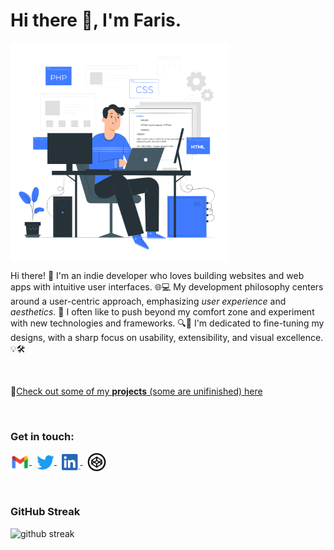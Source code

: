 <!-- Title -->

# Hi there 👋, I'm Faris.

<!-- hero image -->

<img align="center" src="logos/intro-img.svg" alt="" height="350" width="auto" />


<p>Hi there! 👋 I'm an indie developer who loves building websites and web apps with intuitive user interfaces. 🌐💻 My development philosophy centers around a user-centric approach, emphasizing <em>user experience</em> and <em>aesthetics</em>. 🎨 I often like to push beyond my comfort zone and experiment with new technologies and frameworks. 🔍🚀 I'm dedicated to fine-tuning my designs, with a sharp focus on usability, extensibility, and visual excellence. 💡🛠️</p>

<br />

🔗<a href="https://my-sites-farisp.netlify.app">Check out some of my <strong>projects</strong> (some are unifinished) here</a>

<!-- Github Stats -->

<!-- ![Github stats](https://github-readme-stats.vercel.app/api?username=farispalayi&show_icons=true&locale=en) -->

<br />

<!-- Viewers Count -->

<!-- <img align="left" src="https://komarev.com/ghpvc/?username=farispalayi&label=Profile%20views&color=0e75b6&style=flat"> -->

<!--  Visitors Count  -->
<!-- <img align="left" src="https://visitor-badge.glitch.me/badge?page_id=farispalayi">
<br /> -->

<!-- Twitter Followers Count 
<p align="left"> 
  <a href="https://twitter.com/farispalayi" target="_blank"><img src="https://img.shields.io/twitter/follow/farispalayi?logo=twitter&style=for-the-badge" alt="farispalayi" /></a> 
</p>

<br /> -->

<!-- Social Media Icons -->
<h3 align="left">Get in touch:</h3>

<p align="left">
  <!-- email -->
  <a href="mailto:farispalayi@gmail.com" target="_blank">
    <img align="center" src="logos/gmail logo.png" alt="sent me an email" height="30" width="auto" />
  </a> &nbsp;

  <!-- twitter -->
  <a href="https://twitter.com/farispalayi" target="_blank">
    <img align="center" src="logos/twitter logo.png" alt="me in twitter" height="23" width="auto" />
  </a> &nbsp;

  <!-- linkedin -->
  <a href="https://linkedin.com/in/farispalayi" target="_blank">
    <img align="center" src="logos/linkedin logo.png" alt="me in linkedin" height="auto" width="30" />
  </a> &nbsp;

  <!-- codepen -->
  <a href="https://codepen.io/farispalayi" target="_blank">
    <img align="center" src="logos/codepen logo black.png" alt="see my pens on codepen.io" height="30" width="auto" />
  </a>
  
</p>

<br />

### GitHub Streak
<!-- Github Streak -->
![github streak](https://github-readme-streak-stats.herokuapp.com/?user=farispalayi&) 
